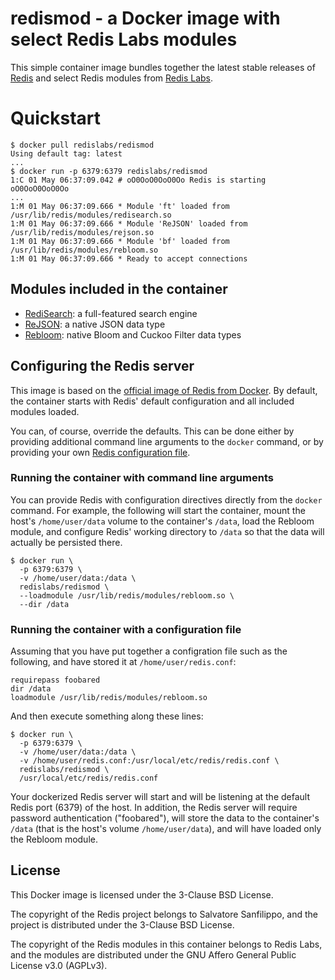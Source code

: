 # redismod - a Docker image with select Redis Labs modules

This simple container image bundles together the latest stable releases of [Redis](https://redis.io) and select Redis modules from [Redis Labs](https://redislabs.com).

# Quickstart

```text
$ docker pull redislabs/redismod
Using default tag: latest
...
$ docker run -p 6379:6379 redislabs/redismod
1:C 01 May 06:37:09.042 # oO0OoO0OoO0Oo Redis is starting oO0OoO0OoO0Oo
...
1:M 01 May 06:37:09.666 * Module 'ft' loaded from /usr/lib/redis/modules/redisearch.so
1:M 01 May 06:37:09.666 * Module 'ReJSON' loaded from /usr/lib/redis/modules/rejson.so
1:M 01 May 06:37:09.666 * Module 'bf' loaded from /usr/lib/redis/modules/rebloom.so
1:M 01 May 06:37:09.666 * Ready to accept connections
```

## Modules included in the container

* [RediSearch](http://redisearch.io): a full-featured search engine
* [ReJSON](http://rejson.io): a native JSON data type
* [Rebloom](http://rebloom.io): native Bloom and Cuckoo Filter data types

## Configuring the Redis server

This image is based on the [official image of Redis from Docker](https://hub.docker.com/_/redis/). By default, the container starts with Redis' default configuration and all included modules loaded.

You can, of course, override the defaults. This can be done either by providing additional command line arguments to the `docker` command, or by providing your own [Redis configuration file](http://download.redis.io/redis-stable/redis.conf).

### Running the container with command line arguments

You can provide Redis with configuration directives directly from the `docker` command. For example, the following will start the container, mount the host's `/home/user/data` volume to the container's `/data`, load the Rebloom module, and configure Redis' working directory to `/data` so that the data will actually be persisted there.

```text
$ docker run \
  -p 6379:6379 \
  -v /home/user/data:/data \
  redislabs/redismod \
  --loadmodule /usr/lib/redis/modules/rebloom.so \
  --dir /data
```

### Running the container with a configuration file

Assuming that you have put together a configration file such as the following, and have stored it at `/home/user/redis.conf`:

```text
requirepass foobared
dir /data
loadmodule /usr/lib/redis/modules/rebloom.so
```

And then execute something along these lines:

```text
$ docker run \
  -p 6379:6379 \
  -v /home/user/data:/data \
  -v /home/user/redis.conf:/usr/local/etc/redis/redis.conf \
  redislabs/redismod \
  /usr/local/etc/redis/redis.conf
```

Your dockerized Redis server will start and will be listening at the default Redis port (6379) of the host. In addition, the Redis server will require password authentication ("foobared"), will store the data to the container's `/data` (that is the host's volume `/home/user/data`), and will have loaded only the Rebloom module.

## License

This Docker image is licensed under the 3-Clause BSD License.

The copyright of the Redis project belongs to Salvatore Sanfilippo, and the project is distributed under the 3-Clause BSD License.

The copyright of the Redis modules in this container belongs to Redis Labs, and the modules are distributed under the GNU Affero General Public License v3.0 (AGPLv3).

